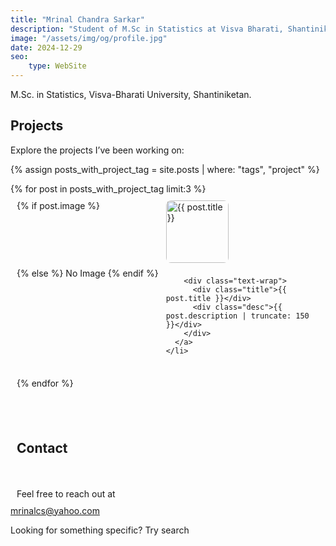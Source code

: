 ```yaml
---
title: "Mrinal Chandra Sarkar"
description: "Student of M.Sc in Statistics at Visva Bharati, Shantiniketan."
image: "/assets/img/og/profile.jpg"
date: 2024-12-29 
seo:
    type: WebSite
---
```


M.Sc. in Statistics, Visva-Bharati University, Shantiniketan.
  


## Projects

Explore the projects I’ve been working on:

{% assign posts_with_project_tag = site.posts | where: "tags", "project" %}
<style>
.project-list {
  list-style: none;
  padding-left: 0;
}

.project-list li {
  margin-bottom: 20px;
}

.project-link {
  display: grid;
  grid-template-columns: auto 1fr;
  gap: 8px 12px;
  text-decoration: none;
  color: var(--tc);
  border-radius: 8px;
  padding: 10px;
  transition: background 0.2s;
}

.project-link:hover {
  background: rgba(0, 0, 0, 0.05);
}

.project-thumbnail {
  width: 100px;
  height: 100px;
  object-fit: cover;
  border-radius: 8px;
  flex-shrink: 0;
}

.title {
  font-weight: bold;
  margin-bottom: 4px;
}

.desc {
  font-size: 0.9em;
  line-height: 1.4;
}
 
@media (min-width: 768px) {
  .project-link {
    grid-template-columns: auto 1fr;
    grid-template-rows: auto;
    align-items: flex-start;
  }
  .text-wrap {
    display: block;  
  }
  .desc {
    grid-column: auto;
  }
}

/* Small screens: 
@media (max-width: 767px) {
  .project-link {
    grid-template-columns: auto 1fr;
    grid-template-rows: auto auto;
    align-items: start;
  }
  .text-wrap {
    display: contents; 
  }
  .desc {
    grid-column: 1 / span 2;  
  }
}
</style>

<ul class="project-list">
  {% for post in posts_with_project_tag limit:3 %}
    <li>
      <a href="{{ post.url }}" class="project-link">
        {% if post.image %}
          <img src="{{ post.image }}" alt="{{ post.title }}" class="project-thumbnail">
        {% else %}
          No Image
        {% endif %}

        <div class="text-wrap">
          <div class="title">{{ post.title }}</div>
          <div class="desc">{{ post.description | truncate: 150 }}</div>
        </div>
      </a>
    </li>
  {% endfor %}
</ul>




## Contact

Feel free to reach out at <a href="mailto:mrinalcs@yahoo.com"  style='text-decoration:none;color:var(--t)'  class="icon-mail"> mrinalcs@yahoo.com</a>
 
 

Looking for something specific? Try <a href="/search" class="icon-search" style='text-decoration:none'>search</a>